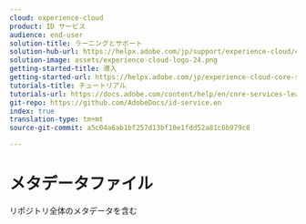 ```yaml
---
cloud: experience-cloud
product: ID サービス
audience: end-user
solution-title: ラーニングとサポート
solution-hub-url: https://helpx.adobe.com/jp/support/experience-cloud/core-services.html
solution-image: assets/experience-cloud-logo-24.png
getting-started-title: 導入
getting-started-url: https://helpx.adobe.com/jp/experience-cloud-core-services/get-started.html
tutorials-title: チュートリアル
tutorials-url: https://docs.adobe.com/content/help/en/core-services-learn/tutorials/overview.html
git-repo: https://github.com/AdobeDocs/id-service.en
index: true
translation-type: tm+mt
source-git-commit: a5c04a6ab1bf257d13bf10e1fdd52a81c6b979c8

---
```



# メタデータファイル

リポジトリ全体のメタデータを含む